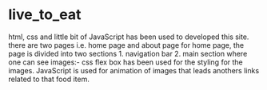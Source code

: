 # live_to_eat
html, css and little bit of JavaScript has been used to developed this site.
there are two pages i.e. home page and about page
for home page, the page is divided into two sections
    1. navigation bar 
    2. main section where one can see images:-
      css flex box has been used for the styling for the images.
      JavaScript is used for animation of images that leads anothers links related to that food item.   
